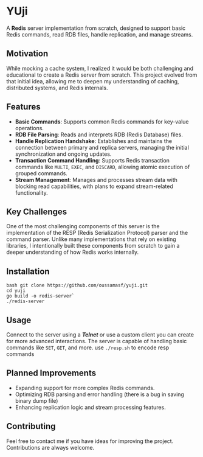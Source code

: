 # YUji

A **Redis** server implementation from scratch, designed to support basic Redis commands, read RDB files, handle replication, and manage streams.

## Motivation

While mocking a cache system, I realized it would be both challenging and educational to create a Redis server from scratch. This project evolved from that initial idea, allowing me to deepen my understanding of caching, distributed systems, and Redis internals.

## Features

- **Basic Commands**: Supports common Redis commands for key-value operations.
- **RDB File Parsing**: Reads and interprets RDB (Redis Database) files.
- **Handle Replication Handshake**: Establishes and maintains the connection between primary and replica servers, managing the initial synchronization and ongoing updates.
- **Transaction Command Handling**: Supports Redis transaction commands like `MULTI`, `EXEC`, and `DISCARD`, allowing atomic execution of grouped commands.
- **Stream Management**: Manages and processes stream data with blocking read capabilities, with plans to expand stream-related functionality.

## Key Challenges

One of the most challenging components of this server is the implementation of the RESP (Redis Serialization Protocol) parser and the command parser. Unlike many implementations that rely on existing libraries, I intentionally built these components from scratch to gain a deeper understanding of how Redis works internally.

## Installation

```
bash git clone https://github.com/oussamasf/yuji.git
cd yuji
go build -o redis-server`
./redis-server
```

## Usage

Connect to the server using a **_Telnet_** or use a custom client you can create for more advanced interactions. The server is capable of handling basic commands like `SET`, `GET`, and more.
use `./resp.sh` to encode resp commands

## Planned Improvements

- Expanding support for more complex Redis commands.
- Optimizing RDB parsing and error handling (there is a bug in saving binary dump file)
- Enhancing replication logic and stream processing features.

## Contributing

Feel free to contact me if you have ideas for improving the project. Contributions are always welcome.
